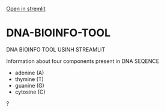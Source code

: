 <a href="https://share.streamlit.io/techcoderr/dna-bioinfo-tool/main/bioinfo.py">Open in stremlit</a>

# DNA-BIOINFO-TOOL
DNA BIOINFO TOOL USINH STREAMLIT

Information about four components present in DNA SEQENCE
<ul>
  <li>adenine (A)</li>
  <li>thymine (T)</li>
<li>guanine (G)</li>
<li>cytosine (C)</li>

</ul>?
